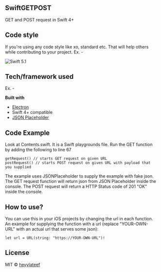 ## SwiftGETPOST
 GET and POST request in Swift 4+



## Code style
If you're using any code style like xo, standard etc. That will help others while contributing to your project. Ex. -
 
 </a>
        <img src="http://img.shields.io/badge/swift-5.1-brightgreen.svg" alt="Swift 5.1">
    </a>

## Tech/framework used
Ex. -

<b>Built with</b>
- [Electron](https://electron.atom.io)
- Swift 4+ compatible
- [JSON Placeholder](https://jsonplaceholder.typicode.com/) 

## Code Example
Look at Contents.swift. It is a Swift playgrounds file. Run the GET function by adding the following to line 67
```
getRequest() // starts GET request on given URL
postRequest() // starts POST request on given URL with payload that you supplied
```
The example uses JSONPlaceholder to supply the example with fake json. The GET request function will return json from JSON Placeholder inside the console. The POST request will return a HTTP Status code of 201 "OK" inside the console.

## How to use?
You can use this in your iOS projects by changing the url in each function. An example for supplying the function with a url (replace "YOUR-OWN-URL" with an actual url that serves some json):
```
let url = URL(string: "https://YOUR-OWN-URL")!
```

## License

MIT © [heyylateef]()
